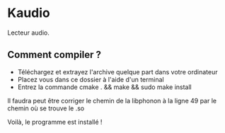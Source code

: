 Kaudio
======

Lecteur audio.

## Comment compiler ?

- Téléchargez et extrayez l'archive quelque part dans votre ordinateur
- Placez vous dans ce dossier à l'aide d'un terminal
- Entrez la commande cmake . && make && sudo make install

Il faudra peut être corriger le chemin de la libphonon à la ligne 49 par le chemin où se trouve le .so

Voilà, le programme est installé !
